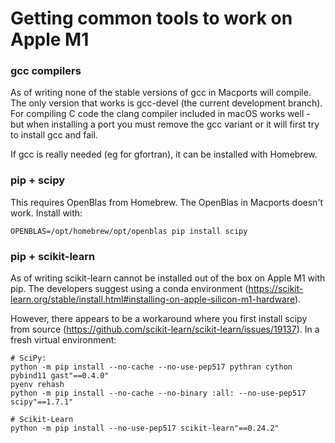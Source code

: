 # Getting common tools to work on Apple M1

### gcc compilers
As of writing none of the stable versions of gcc in Macports will compile. The only
version that works is gcc-devel (the current development branch). For compiling
C code the clang compiler included in macOS works well - but when installing a port
you must remove the gcc variant or it will first try to install gcc and fail.

If gcc is really needed (eg for gfortran), it can be installed with Homebrew.

### pip + scipy
This requires OpenBlas from Homebrew. The OpenBlas in Macports doesn't work.
Install with:

    OPENBLAS=/opt/homebrew/opt/openblas pip install scipy

### pip + scikit-learn
As of writing scikit-learn cannot be installed out of the box on Apple M1 with pip.
The developers suggest using a conda environment 
(https://scikit-learn.org/stable/install.html#installing-on-apple-silicon-m1-hardware).

However, there appears to be a workaround where you first install scipy from source
(https://github.com/scikit-learn/scikit-learn/issues/19137). In a fresh virtual
environment:

    # SciPy:
    python -m pip install --no-cache --no-use-pep517 pythran cython pybind11 gast"==0.4.0"
    pyenv rehash
    python -m pip install --no-cache --no-binary :all: --no-use-pep517 scipy"==1.7.1"

    # Scikit-Learn
    python -m pip install --no-use-pep517 scikit-learn"==0.24.2"
    
    
